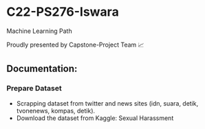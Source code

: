 # C22-PS276-Iswara
Machine Learning Path

Proudly presented by Capstone-Project Team 📈

## Documentation:

### Prepare Dataset
- Scrapping dataset from twitter and news sites (idn, suara, detik, tvonenews, kompas, detik).
- Download the dataset from Kaggle: Sexual Harassment

